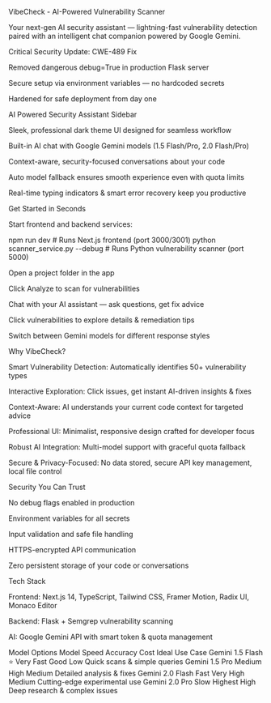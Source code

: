 VibeCheck - AI-Powered Vulnerability Scanner 

Your next-gen AI security assistant — lightning-fast vulnerability detection paired with an intelligent chat companion powered by Google Gemini.


 Critical Security Update: CWE-489 Fix

Removed dangerous debug=True in production Flask server

Secure setup via environment variables — no hardcoded secrets

Hardened for safe deployment from day one


 AI Powered Security Assistant Sidebar

Sleek, professional dark theme UI designed for seamless workflow

Built-in AI chat with Google Gemini models (1.5 Flash/Pro, 2.0 Flash/Pro)

Context-aware, security-focused conversations about your code

Auto model fallback ensures smooth experience even with quota limits

Real-time typing indicators & smart error recovery keep you productive


 Get Started in Seconds

Start frontend and backend services:

npm run dev       # Runs Next.js frontend (port 3000/3001)
python scanner_service.py --debug  # Runs Python vulnerability scanner (port 5000)


Open a project folder in the app

Click Analyze to scan for vulnerabilities

Chat with your AI assistant — ask questions, get fix advice

Click vulnerabilities to explore details & remediation tips

Switch between Gemini models for different response styles


 Why VibeCheck?

Smart Vulnerability Detection: Automatically identifies 50+ vulnerability types

Interactive Exploration: Click issues, get instant AI-driven insights & fixes

Context-Aware: AI understands your current code context for targeted advice

Professional UI: Minimalist, responsive design crafted for developer focus

Robust AI Integration: Multi-model support with graceful quota fallback

Secure & Privacy-Focused: No data stored, secure API key management, local file control

 Security You Can Trust

No debug flags enabled in production

Environment variables for all secrets

Input validation and safe file handling

HTTPS-encrypted API communication

Zero persistent storage of your code or conversations


 Tech Stack

Frontend: Next.js 14, TypeScript, Tailwind CSS, Framer Motion, Radix UI, Monaco Editor

Backend: Flask + Semgrep vulnerability scanning

AI: Google Gemini API with smart token & quota management

Model Options
Model	Speed	Accuracy	Cost	Ideal Use Case
Gemini 1.5 Flash ⭐	Very Fast	Good	Low	Quick scans & simple queries
Gemini 1.5 Pro	Medium	High	Medium	Detailed analysis & fixes
Gemini 2.0 Flash	Fast	Very High	Medium	Cutting-edge experimental use
Gemini 2.0 Pro	Slow	Highest	High	Deep research & complex issues
